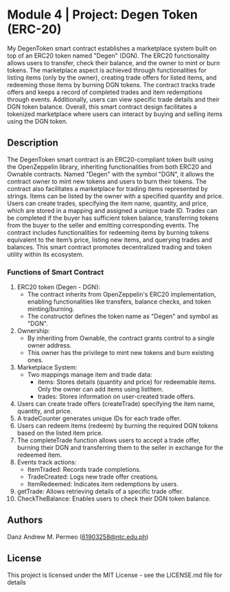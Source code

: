 # Module 4 | Project: Degen Token (ERC-20)

My DegenToken smart contract establishes a marketplace system built on top of an ERC20 token named "Degen" (DGN). The ERC20 functionality allows users to transfer, check their balance, and the owner to mint or burn tokens. The marketplace aspect is achieved through functionalities for listing items (only by the owner), creating trade offers for listed items, and redeeming those items by burning DGN tokens. The contract tracks trade offers and keeps a record of completed trades and item redemptions through events. Additionally, users can view specific trade details and their DGN token balance. Overall, this smart contract design facilitates a tokenized marketplace where users can interact by buying and selling items using the DGN token.

## Description

The DegenToken smart contract is an ERC20-compliant token built using the OpenZeppelin library, inheriting functionalities from both ERC20 and Ownable contracts. Named "Degen" with the symbol "DGN", it allows the contract owner to mint new tokens and users to burn their tokens. The contract also facilitates a marketplace for trading items represented by strings. Items can be listed by the owner with a specified quantity and price. Users can create trades, specifying the item name, quantity, and price, which are stored in a mapping and assigned a unique trade ID. Trades can be completed if the buyer has sufficient token balance, transferring tokens from the buyer to the seller and emitting corresponding events. The contract includes functionalities for redeeming items by burning tokens equivalent to the item’s price, listing new items, and querying trades and balances. This smart contract promotes decentralized trading and token utility within its ecosystem.

### Functions of Smart Contract
1. ERC20 token (Degen - DGN):
   - The contract inherits from OpenZeppelin's ERC20 implementation, enabling functionalities like transfers, balance checks, and token minting/burning.
   - The constructor defines the token name as "Degen" and symbol as "DGN".
2. Ownership:
   - By inheriting from Ownable, the contract grants control to a single owner address.
   - This owner has the privilege to mint new tokens and burn existing ones.
3. Marketplace System:
   - Two mappings manage item and trade data:
     - items: Stores details (quantity and price) for redeemable items. Only the owner can add items using listItem.
     - trades: Stores information on user-created trade offers.
4. Users can create trade offers (createTrade) specifying the item name, quantity, and price.
5. A tradeCounter generates unique IDs for each trade offer.
6. Users can redeem items (redeem) by burning the required DGN tokens based on the listed item price.
7. The completeTrade function allows users to accept a trade offer, burning their DGN and transferring them to the seller in exchange for the redeemed item.
8. Events track actions:
   - ItemTraded: Records trade completions.
   - TradeCreated: Logs new trade offer creations.
   - ItemRedeemed: Indicates item redemptions by users.
9. getTrade: Allows retrieving details of a specific trade offer.
10. CheckTheBalance: Enables users to check their DGN token balance.


## Authors

Danz Andrew M. Permeo (61903258@ntc.edu.ph)


## License

This project is licensed under the MIT License - see the LICENSE.md file for details
